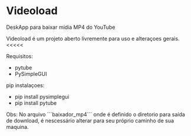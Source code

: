 # Videoload
DeskApp para baixar mídia MP4 do YouTube

>>>>>
Videoload é um projeto aberto livremente para uso e alteraçoes gerais.
<<<<<

Requisitos:
- pytube
- PySimpleGUI

pip instalaçoes:
-  pip install pysimplegui
-  pip install pytube

Obs: No arquivo ´´´baixador_mp4´´´ onde é definido o diretorio para saída de download, é nescessário alterar para seu próprio caminho de sua maquina.
